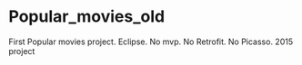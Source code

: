 # Popular_movies_old
First Popular movies project. Eclipse. No mvp. No Retrofit. No Picasso. 2015 project

